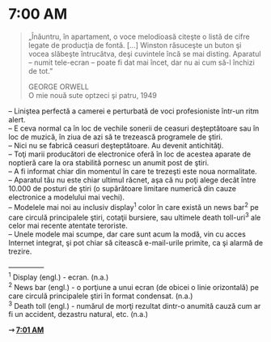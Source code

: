 # 7:00 AM

> „Înăuntru, în apartament, o voce melodioasă citeşte o listă de cifre legate de producţia de fontă. [...] Winston răsuceşte un buton şi vocea slăbeşte întrucâtva, deşi cuvintele încă se mai disting. Aparatul – numit tele-ecran – poate fi dat mai încet, dar nu ai cum să-l închizi de tot.”
>
> GEORGE ORWELL  
> O mie nouă sute optzeci şi patru, 1949

– Liniştea perfectă a camerei e perturbată de voci profesioniste într-un ritm alert.  
– E ceva normal ca în loc de vechile sonerii de ceasuri deşteptătoare sau în loc de muzică, în ziua de azi să te trezească programele de ştiri.  
– Nici nu se fabrică ceasuri deşteptătoare. Au devenit antichităţi.  
– Toţi marii producători de electronice oferă în loc de acestea aparate de noptieră care la ora stabilită pornesc un anumit post de ştiri.  
– A fi informat chiar din momentul în care te trezeşti este noua normalitate.  
– Aparatul tău nu este chiar ultimul răcnet, aşa că nu poţi alege decât între 10.000 de posturi de ştiri (o supărătoare limitare numerică din cauze electronice a modelului mai vechi).  
– Modelele mai noi au inclusiv display<sup>1</sup> color în care există un news bar<sup>2</sup> pe care circulă principalele ştiri, cotaţii bursiere, sau ultimele death toll-uri<sup>3</sup> ale celor mai recente atentate teroriste.  
– Unele modele mai scumpe, dar care sunt acum la modă, vin cu acces Internet integrat, şi pot chiar să citească e-mail-urile primite, ca şi alarmă de trezire.  

—————  
<sup>1</sup> Display (engl.) - ecran. (n.a.)  
<sup>2</sup> News bar (engl.) - o porţiune a unui ecran (de obicei o linie orizontală) pe care circulă principalele ştiri în format condensat. (n.a.)  
<sup>3</sup> Death toll (engl.) - numărul de morţi rezultat dintr-o anumită cauză cum ar fi un accident, dezastru natural, etc. (n.a.)  

**⇾ [7:01 AM](7-01.md)**